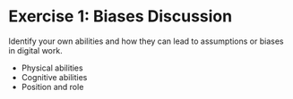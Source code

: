 # Exercise 1: Biases Discussion

Identify your own abilities and how they can lead to assumptions or biases in digital work.

- Physical abilities
- Cognitive abilities
- Position and role
